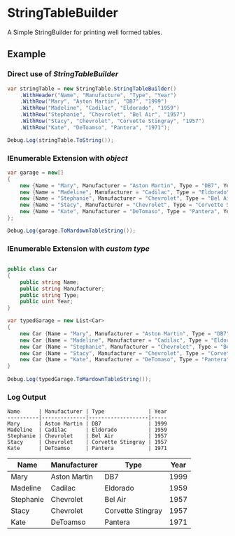 # StringTableBuilder
A Simple StringBuilder for printing well formed tables.

## Example

### Direct use of *StringTableBuilder*

```csharp
var stringTable = new StringTable.StringTableBuilder()		
 	.WithHeader("Name", "Manufacture", "Type", "Year")
	.WithRow("Mary", "Aston Martin", "DB7", "1999")
	.WithRow("Madeline", "Cadilac", "Eldorado", "1959")
	.WithRow("Stephanie", "Chevrolet", "Bel Air", "1957")
	.WithRow("Stacy", "Chevrolet", "Corvette Stingray", "1957")
	.WithRow("Kate", "DeToamso", "Pantera", "1971");

Debug.Log(stringTable.ToString());
```

### IEnumerable<T> Extension with *object*

```csharp
var garage = new[]
{
	new {Name = "Mary", Manufacturer = "Aston Martin", Type = "DB7", Year = 1999},
	new {Name = "Madeline", Manufacturer = "Cadilac", Type = "Eldorado", Year = 1959},
	new {Name = "Stephanie", Manufacturer = "Chevrolet", Type = "Bel Air", Year = 1957},
	new {Name = "Stacy", Manufacturer = "Chevrolet", Type = "Corvette Stingray", Year = 1957},
	new {Name = "Kate", Manufacturer = "DeTomaso", Type = "Pantera", Year = 1971}
};

Debug.Log(garage.ToMardownTableString());
```

### IEnumerable<T> Extension with *custom type*

```csharp

public class Car
{
	public string Name;
	public string Manufacturer;
	public string Type;
	public uint Year;
}

var typedGarage = new List<Car>
{
	new Car {Name = "Mary", Manufacturer = "Aston Martin", Type = "DB7", Year = 1999},
	new Car {Name = "Madeline", Manufacturer = "Cadilac", Type = "Eldorado", Year = 1959},
	new Car {Name = "Stephanie", Manufacturer = "Chevrolet", Type = "Bel Air", Year = 1957},
	new Car {Name = "Stacy", Manufacturer = "Chevrolet", Type = "Corvette Stingray", Year = 1957},
	new Car {Name = "Kate", Manufacturer = "DeTomaso", Type = "Pantera", Year = 1971}
}
 
Debug.Log(typedGarage.ToMardownTableString()); 
```

### Log Output 

```
Name      | Manufacturer | Type              | Year  
----------|--------------|-------------------|----- 
Mary      | Aston Martin | DB7               | 1999  
Madeline  | Cadilac      | Eldorado          | 1959  
Stephanie | Chevrolet    | Bel Air           | 1957  
Stacy     | Chevrolet    | Corvette Stingray | 1957  
Kate      | DeToamso     | Pantera           | 1971  
```
 
Name      | Manufacturer | Type              | Year  
----------|--------------|-------------------|----- 
Mary      | Aston Martin | DB7               | 1999  
Madeline  | Cadilac      | Eldorado          | 1959  
Stephanie | Chevrolet    | Bel Air           | 1957  
Stacy     | Chevrolet    | Corvette Stingray | 1957  
Kate      | DeToamso     | Pantera           | 1971  
